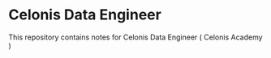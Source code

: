 # Celonis Data Engineer

This repository contains notes for Celonis Data Engineer ( Celonis Academy )
